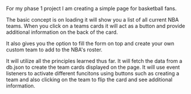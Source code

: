 For my phase 1 project I am creating a simple page for basketball fans.

The basic concept is on loading it will show you a list of all current NBA teams. When you click on a teams cards it will act as a button and provide additional information on the back of the card.

It also gives you the option to fill the form on top and create your own custom team to add to the NBA's roster.

It will utilize all the principles learned thus far. It will fetch the data from a db.json to create the team cards displayed on the page. It will use event listeners to activate different funcitons using buttons such as creating a team and also clicking on the team to flip the card and see additional information.